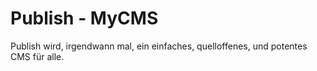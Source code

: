 # Publish - MyCMS
Publish wird, irgendwann mal, ein einfaches, quelloffenes, und potentes CMS für alle.

